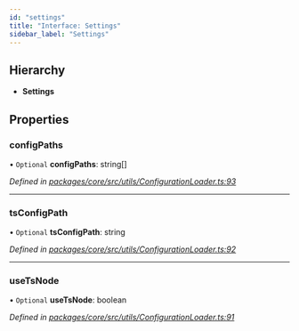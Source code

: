 ```yaml
---
id: "settings"
title: "Interface: Settings"
sidebar_label: "Settings"
---
```


## Hierarchy

* **Settings**

## Properties

### configPaths

• `Optional` **configPaths**: string[]

*Defined in [packages/core/src/utils/ConfigurationLoader.ts:93](https://github.com/mikro-orm/mikro-orm/blob/c7aaca40d/packages/core/src/utils/ConfigurationLoader.ts#L93)*

___

### tsConfigPath

• `Optional` **tsConfigPath**: string

*Defined in [packages/core/src/utils/ConfigurationLoader.ts:92](https://github.com/mikro-orm/mikro-orm/blob/c7aaca40d/packages/core/src/utils/ConfigurationLoader.ts#L92)*

___

### useTsNode

• `Optional` **useTsNode**: boolean

*Defined in [packages/core/src/utils/ConfigurationLoader.ts:91](https://github.com/mikro-orm/mikro-orm/blob/c7aaca40d/packages/core/src/utils/ConfigurationLoader.ts#L91)*
